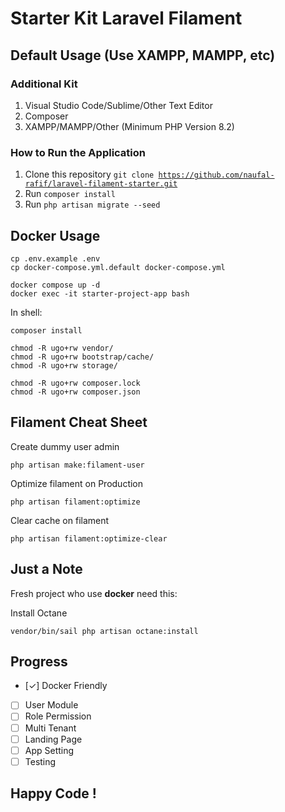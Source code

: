 # Starter Kit Laravel Filament

## Default Usage (Use XAMPP, MAMPP, etc)

### Additional Kit
1. Visual Studio Code/Sublime/Other Text Editor
2. Composer
3. XAMPP/MAMPP/Other (Minimum PHP Version 8.2)

### How to Run the Application
1. Clone this repository <code>git clone https://github.com/naufal-rafif/laravel-filament-starter.git</code>
2. Run <code>composer install</code>
2. Run <code>php artisan migrate --seed</code>

## Docker Usage
```
cp .env.example .env
cp docker-compose.yml.default docker-compose.yml
```

```
docker compose up -d
docker exec -it starter-project-app bash
```

In shell:
```
composer install
```

```
chmod -R ugo+rw vendor/
chmod -R ugo+rw bootstrap/cache/
chmod -R ugo+rw storage/
```

```
chmod -R ugo+rw composer.lock
chmod -R ugo+rw composer.json
```

## Filament Cheat Sheet
Create dummy user admin
```
php artisan make:filament-user
```

Optimize filament on Production
```
php artisan filament:optimize
```

Clear cache on filament
```
php artisan filament:optimize-clear
```

## Just a Note
Fresh project who use **docker** need this:

Install Octane
```
vendor/bin/sail php artisan octane:install
```

## Progress
- [✓] Docker Friendly
- [ ] User Module
- [ ] Role Permission
- [ ] Multi Tenant
- [ ] Landing Page
- [ ] App Setting
- [ ] Testing

## Happy Code !
